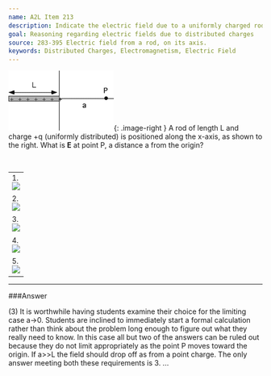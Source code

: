 ```yaml
---
name: A2L Item 213
description: Indicate the electric field due to a uniformly charged rod at a point along its axis some distance from its end.
goal: Reasoning regarding electric fields due to distributed charges
source: 283-395 Electric field from a rod, on its axis.
keywords: Distributed Charges, Electromagnetism, Electric Field
---
```


![Item213_fig1.gif](../images/Item213_fig1.gif){: .image-right } A rod of length L and charge +q
(uniformly distributed) is positioned along the x-axis, as shown to the
right.  What is <b>E</b> at point P, a distance a from the origin?

<br clear=all>

<table cellpadding=2 border=0> <tr><td>1. <div class="img-left"><img
src="/files/Item213_fig2.gif" /></div>
</td></tr> <tr><td>2. <div class="img-left"><img
src="/files/Item213_fig3.gif" /></div>
</td></tr> <tr><td>3. <div class="img-left"><img
src="/files/Item213_fig4.gif" /></div>
</td></tr> <tr><td>4. <div class="img-left"><img
src="/files/Item213_fig5.gif" /></div>
</td></tr> <tr><td>5. <div class="img-left"><img
src="/files/Item213_fig6.gif" /></div>
</td></tr> </table>

<hr/>

###Answer

(3) It is worthwhile having students examine their choice for the
limiting case a->0. Students are inclined to immediately start a formal
calculation rather than think about the problem long enough to figure
out what they really need to know. In this case all but two of the
answers can be ruled out because they do not limit appropriately as the
point P moves toward the origin. If a>>L the field should drop off as
from a point charge. The only answer meeting both these requirements is
3. 
...
